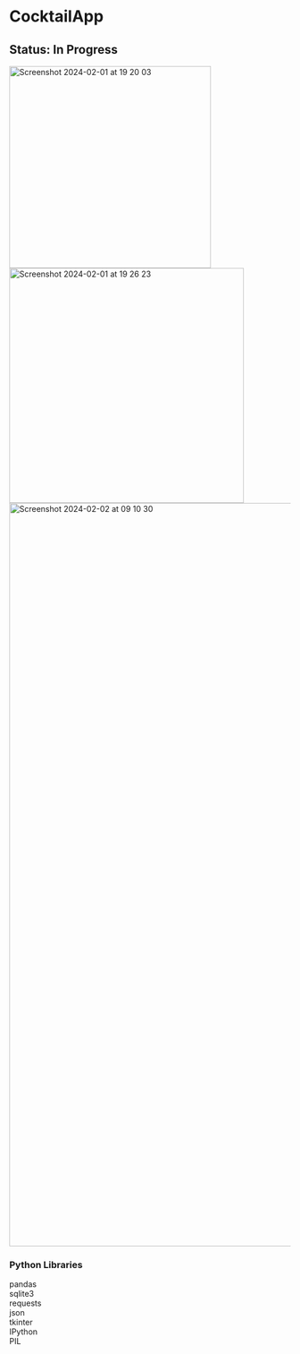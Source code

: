 # CocktailApp
## Status: In Progress

<img width="361" alt="Screenshot 2024-02-01 at 19 20 03" src="https://github.com/kkd01/CocktailApp/assets/156792296/3fd8dd8c-b761-4db1-8b55-6a3a1b2f55ea">


<img width="420" alt="Screenshot 2024-02-01 at 19 26 23" src="https://github.com/kkd01/CocktailApp/assets/156792296/0891d795-1af0-48a2-8e5e-27db814a4e2a">


<img width="1329" alt="Screenshot 2024-02-02 at 09 10 30" src="https://github.com/kkd01/CocktailApp/assets/156792296/60733892-4841-492e-97de-bb55c0119509">


### Python Libraries
pandas<br />
sqlite3<br />
requests<br />
json<br />
tkinter<br />
IPython<br />
PIL<br />
